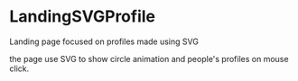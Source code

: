 # LandingSVGProfile
Landing page focused on profiles made using SVG

the page use SVG to show circle animation and people's profiles on mouse click.
